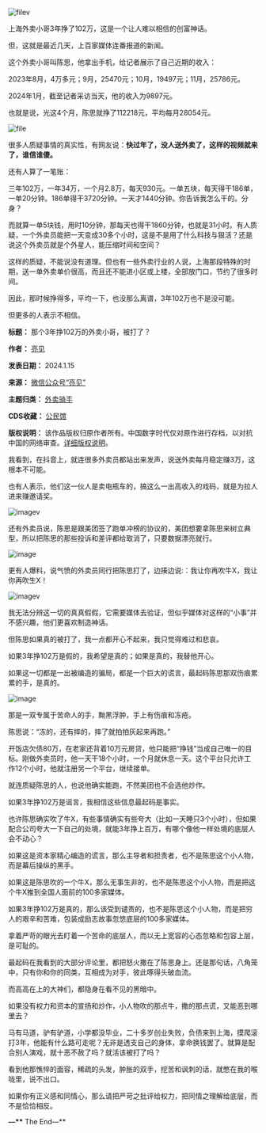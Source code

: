 ![filev](https://chinadigitaltimes.net/chinese/files/2024/01/image-1705318662591.png)


上海外卖小哥3年挣了102万，这是一个让人难以相信的创富神话。


但，这就是最近几天，上百家媒体连番报道的新闻。


这个外卖小哥叫陈思，他拿出手机，给记者展示了自己近期的收入：


2023年8月，4万多元；9月，25470元；10月，19497元；11月，25786元。


2024年1月，截至记者采访当天，他的收入为9897元。


也就是说，光这4个月，陈思就挣了112218元，平均每月28054元。


![file](https://chinadigitaltimes.net/chinese/files/2024/01/image-1705318705829.png)


很多人质疑事情的真实性，有网友说：**快过年了，没人送外卖了，这样的视频就来了，谁信谁傻。** 


还有人算了一笔账：


三年102万，一年34万，一个月2.8万，每天930元。一单五块，每天得干186单，一单20分钟。186单得干3720分钟。一天才1440分钟。你告诉我怎么干的。分身？


而就算一单5块钱，用时10分钟，那每天也得干1860分钟，也就是31小时。有人质疑，一个外卖员能把一天变成30多个小时，这是不是用了什么科技与狠活？还是说这个外卖员就是个外星人，能压缩时间和空间？


这样的质疑，不能说没有道理。但也有一些外卖行业的人说，上海那段特殊的时期，送一单外卖单价很高，而且还不能进小区或上楼，全部放门口，节约了很多时间。


因此，那时候挣得多，平均一下，也没那么离谱，3年102万也不是没可能。


但更多的人表示不相信。




**标题：** 那个3年挣102万的外卖小哥，被打了？  

**作者：** [亮见](https://chinadigitaltimes.net/space/亮见)  

**发表日期：** 2024.1.15  

**来源：** [微信公众号“亮见”](https://web.archive.org/web/https://mp.weixin.qq.com/s/BP7wX22GlDdZiLy2nyg7eg)  

**主题归类：** [外卖骑手](https://chinadigitaltimes.net/space/外卖骑手)  

**CDS收藏：** [公民馆](https://chinadigitaltimes.net/space/%E5%85%AC%E6%B0%91%E9%A6%86)  

**版权说明：** 该作品版权归原作者所有。中国数字时代仅对原作进行存档，以对抗中国的网络审查。[详细版权说明](https://chinadigitaltimes.net/chinese/copyright)。


我看到，在抖音上，就连很多外卖员都站出来发声，说送外卖每月稳定赚3万，这根本不可能。


也有人表示，他们这一伙人是卖电瓶车的，搞这么一出高收入的戏码，就是为拉人进来赚邀请奖。


![imagev](https://chinadigitaltimes.net/chinese/files/2024/01/post-704181-65a51a2e89568.png)


还有外卖员说，陈思是跟美团签了跑单冲榜的协议的，美团想要拿陈思来树立典型，所以把陈思的那些投诉和差评都给取消了，只要数据漂亮就行。


![image](https://chinadigitaltimes.net/chinese/files/2024/01/post-704181-65a51a2e93090.png)


更有人爆料，说气愤的外卖员同行把陈思打了，边揍边说:：我让你再吹牛X，我让你再吹生X！


![imagev](https://chinadigitaltimes.net/chinese/files/2024/01/post-704181-65a51a2eb268b.png)


我无法分辨这一切的真真假假，它需要媒体去验证，但似乎媒体对这样的“小事”并不感兴趣，他们更喜欢制造神话。


但陈思如果真的被打了，我一点都开心不起来，我只觉得难过和悲哀。


如果3年挣102万是假的，我希望是真的；如果是真的，我替他开心。


如果这一切都是一出被编造的骗局，都是一个巨大的谎言，最起码陈思那双伤痕累累的手，是真的。


![image](https://chinadigitaltimes.net/chinese/files/2024/01/post-704181-65a51a2eba3e3.)


那是一双专属于苦命人的手，黝黑浮肿，手上有伤痕和冻疮。


陈思说：“冻的，还有摔的，摔了就拍拍灰起来再跑。”


开饭店欠债80万，在老家还背着10万元房贷，他只能把“挣钱”当成自己唯一的目标。刚做外卖员时，他一天干18个小时，一个月就休息一天。这个平台只允许工作12个小时，他就注册另一个平台，继续接单。


就连质疑陈思的人，也说他确实能跑，不然美团也不会选他炒作。


如果3年挣102万是谣言，我相信这些信息最起码是事实。


也许陈思确实吹了牛X，有些事情确实有些夸大（比如一天睡只3个小时），但如果配合公司夸大一下自己的处境，就能3年挣上百万，有哪个像他一样处境的底层人会不动心？


如果这是资本家精心编造的谎言，那么主导者和担责者，也不是陈思这个小人物，而是幕后操纵的黑手。


如果这是陈思吹的一个牛X，那么无事生非的，也不是陈思这个小人物，而是把这个牛X推到全国人面前的100多家媒体。


如果3年挣102万是真的，那么该受到谴责的，也不是陈思这个小人物，而是把穷人的艰辛和苦难，包装成励志故事忽悠底层的100多家媒体。


拿着严苛的眼光去盯着一个苦命的底层人，而以无上宽容的心态忽略和包容上层，是可耻的。


最起码在我看到的大部分评论里，都把怒火撒在了陈思身上。还是那句话，八角笼中，只有你和你的同类，互相成为对手，彼此啄得头破血流。


而高高在上的大神们，都隐身在看不见的黑暗中。


如果没有权力和资本的宣扬和炒作，小人物吹的那点牛，撒的那点谎，又能恶到哪里去？


马有马道，驴有驴道，小学都没毕业，二十多岁创业失败，负债来到上海，摸爬滚打3年，他能有什么路可走呢？无非是透支自己的身体，拿命换钱罢了。就算是配合别人演戏，就十恶不赦了吗？就活该被打了吗？


看到他那憔悴的面容，稀疏的头发，肿胀的双手，挖苦和讽刺的话，就憋在我的喉咙里，说不出口。


如果你有正义感和同情心，那么请把严苛之批评给权力，把同情之理解给底层，而不是恰恰相反。


**—\*\*** The End—\*\*


